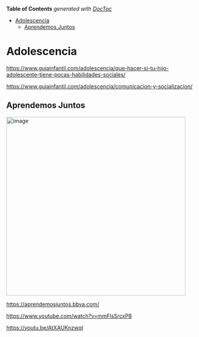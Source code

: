 <!-- START doctoc generated TOC please keep comment here to allow auto update -->
<!-- DON'T EDIT THIS SECTION, INSTEAD RE-RUN doctoc TO UPDATE -->
**Table of Contents**  *generated with [DocToc](https://github.com/thlorenz/doctoc)*

- [Adolescencia](#adolescencia)
  - [Aprendemos Juntos](#aprendemos-juntos)

<!-- END doctoc generated TOC please keep comment here to allow auto update -->

# Adolescencia

https://www.guiainfantil.com/adolescencia/que-hacer-si-tu-hijo-adolescente-tiene-pocas-habilidades-sociales/

https://www.guiainfantil.com/adolescencia/comunicacion-y-socializacion/

## Aprendemos Juntos 

<img width="472" alt="image" src="https://user-images.githubusercontent.com/93916519/218299231-a0018083-72b2-40c7-9ab2-5c72ddaf1c67.png">

https://aprendemosjuntos.bbva.com/

https://www.youtube.com/watch?v=mmFlsSrcxP8

https://youtu.be/AtXAUKnzwqI


